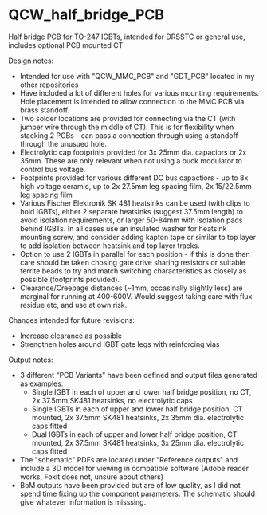 # QCW_half_bridge_PCB
Half bridge PCB for TO-247 IGBTs, intended for DRSSTC or general use, includes optional PCB mounted CT

Design notes:
- Intended for use with "QCW_MMC_PCB" and "GDT_PCB" located in my other repositories
- Have included a lot of different holes for various mounting requirements. Hole placement is intended to allow connection to the MMC PCB via brass standoff.
- Two solder locations are provided for connecting via the CT (with jumper wire through the middle of CT). This is for flexibility when stacking 2 PCBs - can pass a connection through using a standoff through the unusued hole.
- Electrolytic cap footprints provided for 3x 25mm dia. capaciors or 2x 35mm. These are only relevant when not using a buck modulator to control bus voltage.
- Footprints provided for various different DC bus capactiors - up to 8x high voltage ceramic, up to 2x 27.5mm leg spacing film, 2x 15/22.5mm leg spacing film 
- Various Fischer Elektronik SK 481 heatsinks can be used (with clips to hold IGBTs), either 2 separate heatsinks (suggest 37.5mm length) to avoid isolation requirements, or larger 50-84mm with isolation pads behind IGBTs. In all cases use an insulated washer for heatsink mounting screw, and consider adding kapton tape or similar to top layer to add isolation between heatsink and top layer tracks.
- Option to use 2 IGBTs in parallel for each position - if this is done then care should be taken chosing gate drive sharing resistors or suitable ferrite beads to try and match switching characteristics as closely as possible (footprints provided).
- Clearance/Creepage distances (~1mm, occasinally slightly less) are marginal for running at 400-600V. Would suggest taking care with flux residue etc, and use at own risk.

Changes intended for future revisions:
- Increase clearance as possible
- Strengthen holes around IGBT gate legs with reinforcing vias

Output notes:
- 3 different "PCB Variants" have been defined and output files generated as examples:
  - Single IGBT in each of upper and lower half bridge position, no CT, 2x 37.5mm SK481 heatsinks, no electrolytic caps
  - Single IGBTs in each of upper and lower half bridge position, CT mounted, 2x 37.5mm SK481 heatsinks, 2x 35mm dia. electrolytic caps fitted
  - Dual IGBTs in each of upper and lower half bridge position, CT mounted, 2x 37.5mm SK481 heatsinks, 3x 25mm dia. electrolytic caps fitted
- The "schematic" PDFs are located under "Reference outputs" and include a 3D model for viewing in compatible software (Adobe reader works, Foxit does not, unsure about others)
- BoM outputs have been provided but are of low quality, as I did not spend time fixing up the component parameters. The schematic should give whatever information is misssing.
